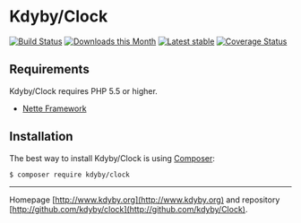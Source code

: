 Kdyby/Clock
===========

[![Build Status](https://secure.travis-ci.org/Kdyby/Clock.png?branch=master)](http://travis-ci.org/Kdyby/Clock)
[![Downloads this Month](https://img.shields.io/packagist/dm/kdyby/clock.svg)](https://packagist.org/packages/kdyby/clock)
[![Latest stable](https://img.shields.io/packagist/v/kdyby/clock.svg)](https://packagist.org/packages/kdyby/clock)
[![Coverage Status](https://coveralls.io/repos/github/Kdyby/Clock/badge.svg?branch=master)](https://coveralls.io/github/Kdyby/Clock?branch=master)



Requirements
------------

Kdyby/Clock requires PHP 5.5 or higher.

- [Nette Framework](https://github.com/nette/nette)


Installation
------------

The best way to install Kdyby/Clock is using  [Composer](http://getcomposer.org/):

```sh
$ composer require kdyby/clock
```


-----

Homepage [http://www.kdyby.org](http://www.kdyby.org) and repository [http://github.com/kdyby/clock](http://github.com/kdyby/Clock).
